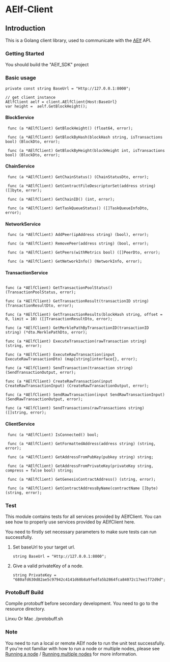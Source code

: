 

# AElf-Client

## Introduction

This is a Golang client library, used to communicate with the [AElf](https://github.com/AElfProject/AElf)  API.

### Getting Started

You should build the "AElf_SDK" project 


### Basic usage

``` Golang
private const string BaseUrl = "Http://127.0.0.1:8000";

// get client instance
AElfClient aelf = client.AElfClient{Host:BaseUrl}
var height =  aelf.GetBlockHeight();
```


#### BlockService

```Golang
 func (a *AElfClient) GetBlockHeight() (float64, error);

 func (a *AElfClient) GetBlockByHash(blockHash string, isTransactions bool) (BlockDto, error);

 func (a *AElfClient) GetBlockByHeight(blockHeight int, isTransactions bool) (BlockDto, error);
```

#### ChainService

```Golang
 func (a *AElfClient) GetChainStatus() (ChainStatusDto, error);

 func (a *AElfClient) GetContractFileDescriptorSet(address string) ([]byte, error);

 func (a *AElfClient) GetChainID() (int, error);

 func (a *AElfClient) GetTaskQueueStatus() ([]TaskQueueInfoDto, error);
```

#### NetworkService

```Golang
 func (a *AElfClient) AddPeer(ipAddress string) (bool), error);

 func (a *AElfClient) RemovePeer(address string) (bool, error);

 func (a *AElfClient) GetPeers(withMetrics bool) ([]PeerDto, error);

 func (a *AElfClient) GetNetworkInfo() (NetworkInfo, error);

```

#### TransactionService

```Golang

func (a *AElfClient) GetTransactionPoolStatus() (TransactionPoolStatus, error);

func (a *AElfClient) GetTransactionResult(transactionID string) (TransactionResultDto, error);

func (a *AElfClient) GetTransactionResults(blockHash string, offset = 0, limit = 10) ([]TransactionResultDto, error);

func (a *AElfClient) GetMerklePathByTransactionID(transactionID string) (*dto.MerklePathDto, error);

func (a *AElfClient) ExecuteTransaction(rawTransaction string) (string, error);

func (a *AElfClient) ExecuteRawTransaction(input ExecuteRawTransactionDto) (map[string]interface{}, error);

func (a *AElfClient) SendTransaction(transaction string) (SendTransactionOutput, error);

func (a *AElfClient) CreateRawTransaction(input CreateRawTransactionInput) (CreateRawTransactionOutput, error);

func (a *AElfClient) SendRawTransaction(input SendRawTransactionInput) (SendRawTransactionOutput, error);

func (a *AElfClient) SendTransactions(rawTransactions string) ([]string, error);

```

#### ClientService

```Golang
 func (a *AElfClient) IsConnected() bool;

 func (a *AElfClient) GetFormattedAddress(address string) (string, error);

 func (a *AElfClient) GetAddressFromPubKey(pubkey string) string;

 func (a *AElfClient) GetAddressFromPrivateKey(privateKey string, compress = false bool) string;

 func (a *AElfClient) GetGenesisContractAddress() (string, error);

 func (a *AElfClient) GetContractAddressByName(contractName []byte) (string, error);

```

### Test

This module contains tests for all services provided by AElfClient. You can see how to properly use services provided by AElfClient here.

You need to firstly set necessary parameters to make sure tests can run successfully.

1. Set baseUrl to your target url.

   ```Golang
   string BaseUrl = "Http://127.0.0.1:8000";
   ```

2. Give a valid privateKey of a node.

   ```Golang
   string PrivateKey = "680afd630d82ae5c97942c4141d60b8a9fedfa5b2864fca84072c17ee1f72d9d";
   ```

### ProtoBuff Build
Compile protobuff before secondary development.
You need to go to the resource directory.

Linxu Or Mac ./protobuff.sh

### Note

You need to run a local or remote AElf node to run the unit test successfully. If you're not familiar with how to run a node or multiple nodes, please see [Running a node](https://docs.aelf.io/v/dev/main/main/run-node) / [Running multiple nodes](https://docs.aelf.io/v/dev/main/main/multi-nodes) for more information.
